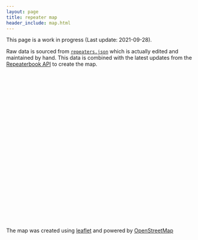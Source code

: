 ```yaml
---
layout: page
title: repeater map
header_include: map.html
---
```


This page is a work in progress (Last update: 2021-09-28).

Raw data is sourced from [`repeaters.json`](/repeaters/repeaters.json) which is actually
edited and maintained by hand. This data is combined with the latest updates from
the [Repeaterbook API](https://www.repeaterbook.com/wiki/doku.php?id=api) to create
the map.

<div id="mapid" style="height: 400px;"></div>

The map was created using [leaflet](https://leafletjs.com) and powered by
[OpenStreetMap](https://www.openstreetmap.org/)

<script>
var repeaters_json = '/repeaters/repeaters_generated.json';
var default_start = [46.290779, -120.997925];
var default_zoom = 7;
var mymap;

var popup = L.popup();

function onMapClick(e) {
    popup
        .setLatLng(e.latlng)
        .setContent("You clicked the map at " + e.latlng.toString())
        .openOn(mymap);
}

window.onload = (event) => {
  console.log('initializing map');
  mymap = L.map('mapid').setView(default_start, default_zoom);
  L.tileLayer('https://api.mapbox.com/styles/v1/{id}/tiles/{z}/{x}/{y}?access_token={accessToken}', {
    attribution: 'Map data &copy; <a href="https://www.openstreetmap.org/copyright">OpenStreetMap</a> contributors, Imagery © <a href="https://www.mapbox.com/">Mapbox</a>',
    maxZoom: 18,
    id: 'mapbox/streets-v11',
    tileSize: 512,
    zoomOffset: -1,
    accessToken: 'pk.eyJ1Ijoia2Y3aHZtIiwiYSI6ImNrdTNtNDRoODJzcWsybnFtczJxYXpucWkifQ.BAUSn09PYXmpDwkyIUyuoQ'
  }).addTo(mymap);
  // for debugging
  //mymap.on('click', onMapClick);
  console.log('fetching repeater data');
  fetch(repeaters_json)
    .then(response => response.json())
    .then((data) => {
      for (var repeater of data) {
         var offset = (parseFloat(repeater["Input Freq"]) - parseFloat(repeater["Frequency"])).toFixed(2);
         var header = repeater["Frequency"] + " " + repeater["Callsign"];
         var subtitle = ((offset > 0) ? "+" : "") + offset + " / " + repeater["PL"];
         var link = "<a href='https://www.repeaterbook.com/repeaters/details.php?state_id=" + repeater["State ID"] + "&ID=" + repeater["Rptr ID"] + "' target='_blank' title='view on repeaterbook'>" + header + "</a>";
         console.log(link);
         var marker = L.marker([repeater["Lat"], repeater["Long"]])
           .addTo(mymap)
           .bindPopup("<b>" + link + "</b><br>" + subtitle + "<br><br>" + (repeater["Comment"] || ""))
           .bindTooltip(header);
      }
    });
};
</script>
